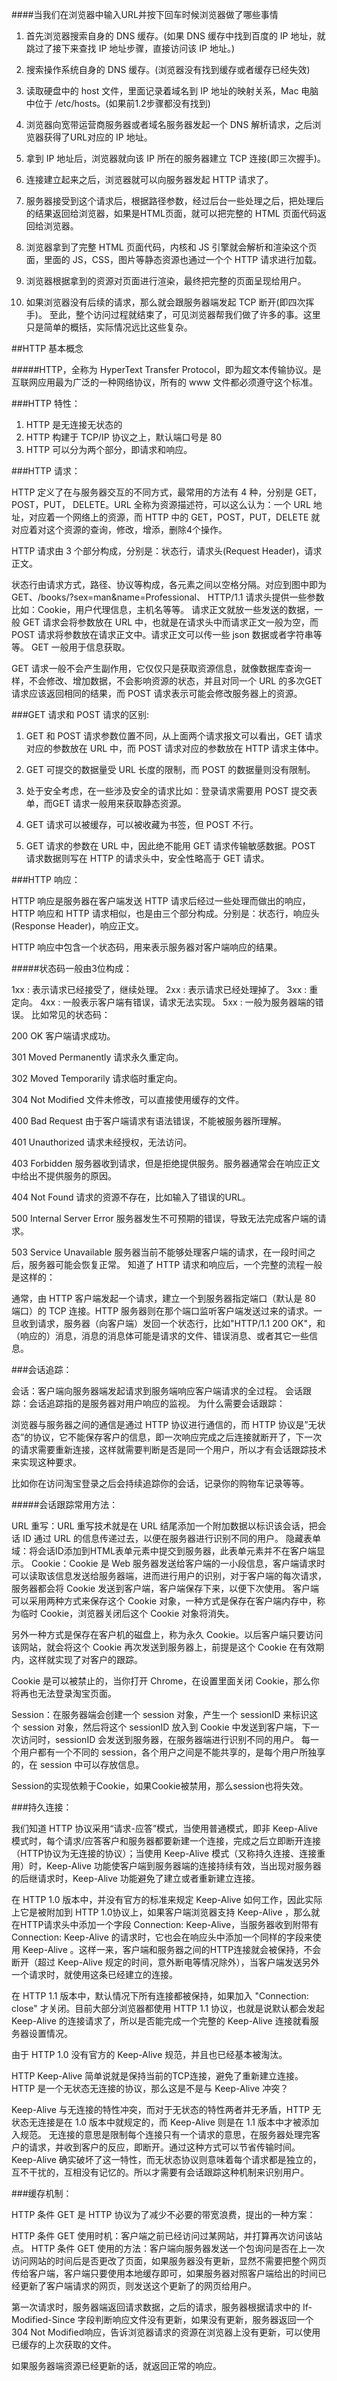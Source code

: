 ####当我们在浏览器中输入URL并按下回车时候浏览器做了哪些事情

1. 首先浏览器搜索自身的 DNS 缓存。(如果 DNS 缓存中找到百度的 IP 地址，就跳过了接下来查找 IP 地址步骤，直接访问该 IP 地址。)

2. 搜索操作系统自身的 DNS 缓存。(浏览器没有找到缓存或者缓存已经失效)

3. 读取硬盘中的 host 文件，里面记录着域名到 IP 地址的映射关系，Mac 电脑中位于 /etc/hosts。(如果前1.2步骤都没有找到)

4. 浏览器向宽带运营商服务器或者域名服务器发起一个 DNS 解析请求，之后浏览器获得了URL对应的 IP 地址。

5. 拿到 IP 地址后，浏览器就向该 IP 所在的服务器建立 TCP 连接(即三次握手)。

6. 连接建立起来之后，浏览器就可以向服务器发起 HTTP 请求了。

7. 服务器接受到这个请求后，根据路径参数，经过后台一些处理之后，把处理后的结果返回给浏览器，如果是HTML页面，就可以把完整的 HTML 页面代码返回给浏览器。

8. 浏览器拿到了完整 HTML 页面代码，内核和 JS 引擎就会解析和渲染这个页面，里面的 JS，CSS，图片等静态资源也通过一个个 HTTP 请求进行加载。

9. 浏览器根据拿到的资源对页面进行渲染，最终把完整的页面呈现给用户。

10. 如果浏览器没有后续的请求，那么就会跟服务器端发起 TCP 断开(即四次挥手)。
至此，整个访问过程就结束了，可见浏览器帮我们做了许多的事。这里只是简单的概括，实际情况远比这些复杂。


##HTTP 基本概念

#####HTTP，全称为 HyperText Transfer Protocol，即为超文本传输协议。是互联网应用最为广泛的一种网络协议，所有的 www 文件都必须遵守这个标准。


###HTTP 特性：

1. HTTP 是无连接无状态的
2. HTTP 构建于 TCP/IP 协议之上，默认端口号是 80
3. HTTP 可以分为两个部分，即请求和响应。


###HTTP 请求：

HTTP 定义了在与服务器交互的不同方式，最常用的方法有 4 种，分别是 GET，POST，PUT， DELETE。URL 全称为资源描述符，可以这么认为：一个 URL 地址，对应着一个网络上的资源，而 HTTP 中的 GET，POST，PUT，DELETE 就对应着对这个资源的查询，修改，增添，删除4个操作。

HTTP 请求由 3 个部分构成，分别是：状态行，请求头(Request Header)，请求正文。

状态行由请求方式，路径、协议等构成，各元素之间以空格分隔。对应到图中即为 GET、/books/?sex=man&name=Professional、 HTTP/1.1
请求头提供一些参数比如：Cookie，用户代理信息，主机名等等。
请求正文就放一些发送的数据，一般 GET 请求会将参数放在 URL 中，也就是在请求头中而请求正文一般为空，而 POST 请求将参数放在请求正文中。请求正文可以传一些 json 数据或者字符串等等。
GET 一般用于信息获取。

GET 请求一般不会产生副作用，它仅仅只是获取资源信息，就像数据库查询一样，不会修改、增加数据，不会影响资源的状态，并且对同一个 URL 的多次GET请求应该返回相同的结果，而 POST 请求表示可能会修改服务器上的资源。


###GET 请求和 POST 请求的区别:

1. GET 和 POST 请求参数位置不同，从上面两个请求报文可以看出，GET 请求对应的参数放在 URL 中，而 POST 请求对应的参数放在 HTTP 请求主体中。

2. GET 可提交的数据量受 URL 长度的限制，而 POST 的数据量则没有限制。

3. 处于安全考虑，在一些涉及安全的请求比如：登录请求需要用 POST 提交表单，而GET 请求一般用来获取静态资源。

4. GET 请求可以被缓存，可以被收藏为书签，但 POST 不行。

5. GET 请求的参数在 URL 中，因此绝不能用 GET 请求传输敏感数据。POST 请求数据则写在 HTTP 的请求头中，安全性略高于 GET 请求。


###HTTP 响应：

HTTP 响应是服务器在客户端发送 HTTP 请求后经过一些处理而做出的响应，HTTP 响应和 HTTP 请求相似，也是由三个部分构成。分别是：状态行，响应头(Response Header)，响应正文。

HTTP 响应中包含一个状态码，用来表示服务器对客户端响应的结果。

#####状态码一般由3位构成：

1xx : 表示请求已经接受了，继续处理。
2xx : 表示请求已经处理掉了。
3xx : 重定向。
4xx : 一般表示客户端有错误，请求无法实现。
5xx : 一般为服务器端的错误。
比如常见的状态码：

200 OK 客户端请求成功。

301 Moved Permanently 请求永久重定向。

302 Moved Temporarily 请求临时重定向。

304 Not Modified 文件未修改，可以直接使用缓存的文件。

400 Bad Request 由于客户端请求有语法错误，不能被服务器所理解。

401 Unauthorized 请求未经授权，无法访问。

403 Forbidden 服务器收到请求，但是拒绝提供服务。服务器通常会在响应正文中给出不提供服务的原因。

404 Not Found 请求的资源不存在，比如输入了错误的URL。

500 Internal Server Error 服务器发生不可预期的错误，导致无法完成客户端的请求。

503 Service Unavailable 服务器当前不能够处理客户端的请求，在一段时间之后，服务器可能会恢复正常。
知道了 HTTP 请求和响应后，一个完整的流程一般是这样的：

通常，由 HTTP 客户端发起一个请求，建立一个到服务器指定端口（默认是 80 端口）的 TCP 连接。HTTP 服务器则在那个端口监听客户端发送过来的请求。一旦收到请求，服务器（向客户端）发回一个状态行，比如"HTTP/1.1 200 OK"，和（响应的）消息，消息的消息体可能是请求的文件、错误消息、或者其它一些信息。



###会话追踪：

会话：客户端向服务器端发起请求到服务端响应客户端请求的全过程。
会话跟踪：会话追踪指的是服务器对用户响应的监视。
为什么需要会话跟踪： 

浏览器与服务器之间的通信是通过 HTTP 协议进行通信的，而 HTTP 协议是”无状态”的协议，它不能保存客户的信息，即一次响应完成之后连接就断开了，下一次的请求需要重新连接，这样就需要判断是否是同一个用户，所以才有会话跟踪技术来实现这种要求。

比如你在访问淘宝登录之后会持续追踪你的会话，记录你的购物车记录等等。

#####会话跟踪常用方法：

URL 重写：URL 重写技术就是在 URL 结尾添加一个附加数据以标识该会话，把会话 ID 通过 URL 的信息传递过去，以便在服务器进行识别不同的用户。
隐藏表单域：将会话ID添加到HTML表单元素中提交到服务器，此表单元素并不在客户端显示。
Cookie：Cookie 是 Web 服务器发送给客户端的一小段信息，客户端请求时可以读取该信息发送给服务器端，进而进行用户的识别，对于客户端的每次请求，服务器都会将 Cookie 发送到客户端，客户端保存下来，以便下次使用。
客户端可以采用两种方式来保存这个 Cookie 对象，一种方式是保存在客户端内存中，称为临时 Cookie，浏览器关闭后这个 Cookie 对象将消失。 

另外一种方式是保存在客户机的磁盘上，称为永久 Cookie。以后客户端只要访问该网站，就会将这个 Cookie 再次发送到服务器上，前提是这个 Cookie 在有效期内，这样就实现了对客户的跟踪。

Cookie 是可以被禁止的，当你打开 Chrome，在设置里面关闭 Cookie，那么你将再也无法登录淘宝页面。

Session：在服务器端会创建一个 session 对象，产生一个 sessionID 来标识这个 session 对象，然后将这个 sessionID 放入到 Cookie 中发送到客户端，下一次访问时，sessionID 会发送到服务器，在服务器端进行识别不同的用户。
每一个用户都有一个不同的 session，各个用户之间是不能共享的，是每个用户所独享的，在 session 中可以存放信息。

Session的实现依赖于Cookie，如果Cookie被禁用，那么session也将失效。


###持久连接：

我们知道 HTTP 协议采用“请求-应答”模式，当使用普通模式，即非 Keep-Alive 模式时，每个请求/应答客户和服务器都要新建一个连接，完成之后立即断开连接（HTTP协议为无连接的协议）；当使用 Keep-Alive 模式（又称持久连接、连接重用）时，Keep-Alive 功能使客户端到服务器端的连接持续有效，当出现对服务器的后继请求时，Keep-Alive 功能避免了建立或者重新建立连接。

在 HTTP 1.0 版本中，并没有官方的标准来规定 Keep-Alive 如何工作，因此实际上它是被附加到 HTTP 1.0协议上，如果客户端浏览器支持 Keep-Alive ，那么就在HTTP请求头中添加一个字段 Connection: Keep-Alive，当服务器收到附带有 Connection: Keep-Alive 的请求时，它也会在响应头中添加一个同样的字段来使用 Keep-Alive 。这样一来，客户端和服务器之间的HTTP连接就会被保持，不会断开（超过 Keep-Alive 规定的时间，意外断电等情况除外），当客户端发送另外一个请求时，就使用这条已经建立的连接。

在 HTTP 1.1 版本中，默认情况下所有连接都被保持，如果加入 "Connection: close" 才关闭。目前大部分浏览器都使用 HTTP 1.1 协议，也就是说默认都会发起 Keep-Alive 的连接请求了，所以是否能完成一个完整的 Keep-Alive 连接就看服务器设置情况。

由于 HTTP 1.0 没有官方的 Keep-Alive 规范，并且也已经基本被淘汰。

HTTP Keep-Alive 简单说就是保持当前的TCP连接，避免了重新建立连接。HTTP 是一个无状态无连接的协议，那么这是不是与 Keep-Alive 冲突？

Keep-Alive 与无连接的特性冲突，而对于无状态的特性两者并无矛盾，HTTP 无状态无连接是在 1.0 版本中就规定的，而 Keep-Alive 则是在 1.1 版本中才被添加入规范。
无连接的意思是限制每个连接只有一个请求的意思，在服务器处理完客户的请求，并收到客户的反应，即断开。通过这种方式可以节省传输时间。
Keep-Alive 确实破坏了这一特性，而无状态协议则意味着每个请求都是独立的，互不干扰的，互相没有记忆的。所以才需要有会话跟踪这种机制来识别用户。



###缓存机制：

HTTP 条件 GET 是 HTTP 协议为了减少不必要的带宽浪费，提出的一种方案：

HTTP 条件 GET 使用时机：客户端之前已经访问过某网站，并打算再次访问该站点。
HTTP 条件 GET 使用的方法：客户端向服务器发送一个包询问是否在上一次访问网站的时间后是否更改了页面，如果服务器没有更新，显然不需要把整个网页传给客户端，客户端只要使用本地缓存即可，如果服务器对照客户端给出的时间已经更新了客户端请求的网页，则发送这个更新了的网页给用户。

第一次请求时，服务器端返回请求数据，之后的请求，服务器根据请求中的 If-Modified-Since 字段判断响应文件没有更新，如果没有更新，服务器返回一个 304 Not Modified响应，告诉浏览器请求的资源在浏览器上没有更新，可以使用已缓存的上次获取的文件。

如果服务器端资源已经更新的话，就返回正常的响应。